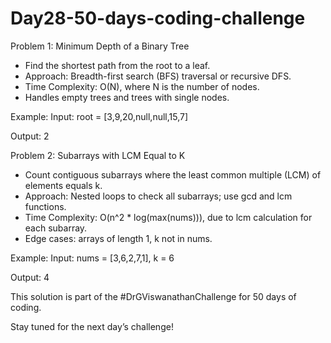 # Day28-50-days-coding-challenge

Problem 1: Minimum Depth of a Binary Tree
- Find the shortest path from the root to a leaf.
- Approach: Breadth-first search (BFS) traversal or recursive DFS.
- Time Complexity: O(N), where N is the number of nodes.
- Handles empty trees and trees with single nodes.

Example:
Input: root = [3,9,20,null,null,15,7]

Output: 2

Problem 2: Subarrays with LCM Equal to K
- Count contiguous subarrays where the least common multiple (LCM) of elements equals k.
- Approach: Nested loops to check all subarrays; use gcd and lcm functions.
- Time Complexity: O(n^2 * log(max(nums))), due to lcm calculation for each subarray.
- Edge cases: arrays of length 1, k not in nums.

Example:
Input: nums = [3,6,2,7,1], k = 6

Output: 4

This solution is part of the #DrGViswanathanChallenge for 50 days of coding.

Stay tuned for the next day’s challenge!
